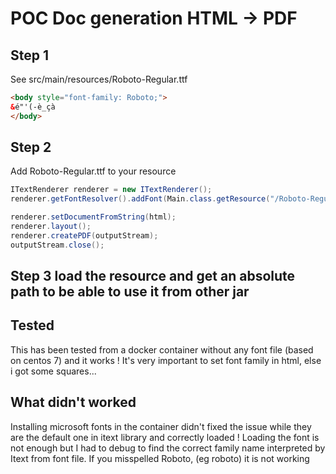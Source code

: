 # POC Doc generation HTML -> PDF

## Step 1

See src/main/resources/Roboto-Regular.ttf

```HTML
<body style="font-family: Roboto;">
&é"'(-è_çà
</body>
```

## Step 2

Add Roboto-Regular.ttf to your resource

```JAVA
ITextRenderer renderer = new ITextRenderer();
renderer.getFontResolver().addFont(Main.class.getResource("/Roboto-Regular.ttf").toExternalForm(), true);

renderer.setDocumentFromString(html);
renderer.layout();
renderer.createPDF(outputStream);
outputStream.close();
```

## Step 3 load the resource and get an absolute path to be able to use it from other jar

## Tested

This has been tested from a docker container without any font file (based on centos 7) and it works !
It's very important to set font family in html, else i got some squares...

## What didn't worked

Installing microsoft fonts in the container didn't fixed the issue while they are the default one in itext library and correctly loaded !
Loading the font is not enough but I had to debug to find the correct family name interpreted by Itext from font file.
If you misspelled Roboto, (eg roboto) it is not working
